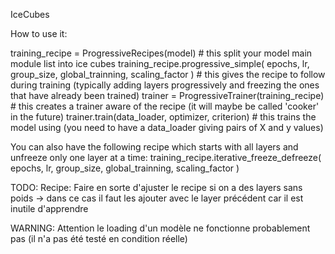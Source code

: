 IceCubes

How to use it:

training_recipe = ProgressiveRecipes(model) # this split your model main module list into ice cubes
training_recipe.progressive_simple(
    epochs, lr, group_size, global_trainning, scaling_factor
) # this gives the recipe to follow during training (typically adding layers progressively and freezing the ones that have already been trained)
trainer = ProgressiveTrainer(training_recipe) # this creates a trainer aware of the recipe (it will maybe be called 'cooker' in the future)
trainer.train(data_loader, optimizer, criterion) # this trains the model using (you need to have a data_loader giving pairs of X and y values)

You can also have the following recipe which starts with all layers and unfreeze only one layer at a time:
training_recipe.iterative_freeze_defreeze(
   epochs, lr, group_size, global_trainning, scaling_factor
)


TODO:
Recipe: Faire en sorte d'ajuster le recipe si on a des layers sans poids -> dans ce cas il faut les ajouter avec le layer précédent car il est inutile d'apprendre

WARNING: Attention le loading d'un modèle ne fonctionne probablement pas (il n'a pas été testé en condition réelle)